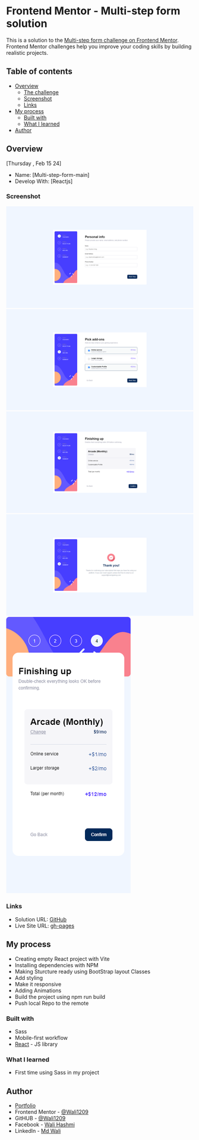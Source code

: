 # Frontend Mentor - Multi-step form solution

This is a solution to the [Multi-step form challenge on Frontend Mentor](https://www.frontendmentor.io/challenges/multistep-form-YVAnSdqQBJ). Frontend Mentor challenges help you improve your coding skills by building realistic projects.

## Table of contents

- [Overview](#overview)
  - [The challenge](#the-challenge)
  - [Screenshot](#screenshot)
  - [Links](#links)
- [My process](#my-process)
  - [Built with](#built-with)
  - [What I learned](#what-i-learned)
- [Author](#author)

## Overview

[Thursday , Feb 15 24]

- Name: [Multi-step-form-main]
- Develop With: [Reactjs]

### Screenshot

![Desktop](./src/assets/design/output/desktop-personal-info.png)
![Desktop](./src/assets/design/output/desktop-add-ons.png)
![Desktop](./src/assets/design/output/desktop-finishing-up.png)
![Desktop](./src/assets/design/output/desktop-summary.png)
![Mobile](./src//assets//design//output//mobile.png)

### Links

- Solution URL: [GitHub](https://github.com/Wali1209/multi-step-form-main/)
- Live Site URL: [gh-pages](https://wali1209.github.io/multi-step-form-main/)

## My process

- Creating empty React project with Vite
- Installing dependencies with NPM
- Making Sturcture ready using BootStrap layout Classes
- Add styling
- Make it responsive
- Adding Animations
- Build the project using npm run build
- Push local Repo to the remote

### Built with

- Sass
- Mobile-first workflow
- [React](https://reactjs.org/) - JS library

### What I learned

- First time using Sass in my project

## Author

- [Portfolio](https://wali1209.github.io/personal-portfolio/)
- Frontend Mentor - [@Wali1209](https://www.frontendmentor.io/profile/Wali1209)
- GitHUB - [@Wali1209](https://github.com/Wali1209)
- Facebook - [Wali Hashmi](https://www.facebook.com/mdwali.hashmi.1/)
- LinkedIn - [Md Wali](https://www.linkedin.com/in/md-wali-154461189/)
